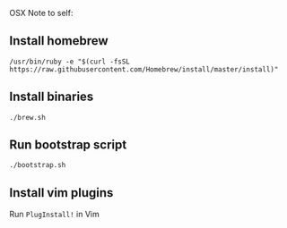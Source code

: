 OSX Note to self:

## Install homebrew

```
/usr/bin/ruby -e "$(curl -fsSL https://raw.githubusercontent.com/Homebrew/install/master/install)"
```

## Install binaries

```
./brew.sh
```

## Run bootstrap script

```
./bootstrap.sh
```

## Install vim plugins

Run `PlugInstall!` in Vim
